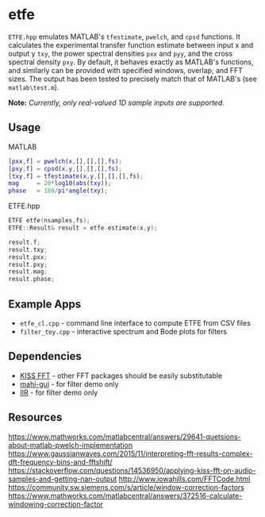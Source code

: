 # etfe

`ETFE.hpp` emulates MATLAB's `tfestimate`, `pwelch`, and `cpsd` functions. It calculates the experimental transfer function estimate between input x and output y `txy`, the power spectral densities `pxx` and `pyy`, and the cross spectral density `pxy`. By default, it behaves exactly as MATLAB's functions, and similarly can be provided with specified windows, overlap, and FFT sizes. The output has been tested to precisely match that of MATLAB's (see `matlab\test.m`). 

**Note:** *Currently, only real-valued 1D sample inputs are supported*.

## Usage

MATLAB
```matlab
[pxx,f] = pwelch(x,[],[],[],fs);
[pxy,f] = cpsd(x,y,[],[],[],fs);
[txy,f] = tfestimate(x,y,[],[],[],fs);
mag     = 20*log10(abs(txy));
phase   = 180/pi*angle(txy);
```

ETFE.hpp
```cpp
ETFE etfe(nsamples,fs);
ETFE::Result& result = etfe.estimate(x,y);

result.f;
result.txy;
result.pxx;
result.pxy;
result.mag;
result.phase;
```

## Example Apps

- `etfe_cl.cpp`    - command line interface to compute ETFE from CSV files
- `filter_toy.cpp` - interactive spectrum and Bode plots for filters

## Dependencies

- [KISS FFT](https://github.com/mborgerding/kissfft) - other FFT packages should be easily substitutable 
- [mahi-gui](https://github.com/mahilab/mahi-gui) - for filter demo only
- [IIR](https://github.com/berndporr/iir1) - for filter demo only

## Resources

https://www.mathworks.com/matlabcentral/answers/29641-quetsions-about-matlab-pwelch-implementation
https://www.gaussianwaves.com/2015/11/interpreting-fft-results-complex-dft-frequency-bins-and-fftshift/
https://stackoverflow.com/questions/14536950/applying-kiss-fft-on-audio-samples-and-getting-nan-output
http://www.iowahills.com/FFTCode.html
https://community.sw.siemens.com/s/article/window-correction-factors
https://www.mathworks.com/matlabcentral/answers/372516-calculate-windowing-correction-factor
